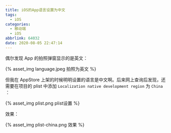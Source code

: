```yaml
---
title: iOS的App语言设置为中文
tags:
  - iOS
categories:
  - 移动端
  - iOS
abbrlink: 64032
date: 2020-08-05 22:47:14
---
```


偶尔发现 App 的拍照弹窗显示的是英文：

{% asset_img language.jpeg 拍照为英文 %}

<!-- more -->

但我在 AppStore 上架的时候明明设置的语言是中文啊。后来网上查询后发现，还需要在项目的 plist 中添加 `Localization native development region` 为 `China` ：

{% asset_img plist.png plist设置 %}

效果：

{% asset_img plist-china.png 效果 %}
